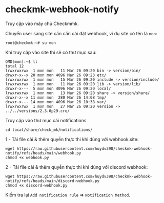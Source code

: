 # checkmk-webhook-notify

Truy cập vào máy chủ Checkmmk.

Chuyển user sang site cần cần cài đặt webhook, ví dụ site có tên là `mon`:
```
root@checkmk:~# su mon
```

Khi truy cập vào site thì sẽ có thư mục sau:
```
OMD[mon]:~$ ll
total 12
lrwxrwxrwx  1 mon mon   11 Mar 26 09:20 bin -> version/bin/
drwxr-x--x 20 mon mon 4096 Mar 26 09:23 etc/
lrwxrwxrwx  1 mon mon   15 Mar 26 09:20 include -> version/include/
lrwxrwxrwx  1 mon mon   11 Mar 26 09:20 lib -> version/lib/
drwxr-x---  5 mon mon 4096 Mar 26 09:20 local/
lrwxrwxrwx  1 mon mon   13 Mar 26 09:20 share -> version/share/
drwxr-x--x 11 mon mon  280 Mar 26 14:08 tmp/
drwxr-x--- 14 mon mon 4096 Mar 26 10:38 var/
lrwxrwxrwx  1 mon mon   27 Mar 26 09:20 version -> ../../versions/2.3.0p29.cre/
```

Truy cập vào thư mục cài notifications

```
cd local/share/check_mk/notifications/
```

1 - Tải file cài & thêm quyền thực thi khi dùng với webhook.site:
```
wget https://raw.githubusercontent.com/huydv398/checkmk-webhook-notify/refs/heads/main/webhook.py
chmod +x webhook.py
```

2 - Tải file cài & thêm quyền thực thi khi dùng với discord webhook:
```
wget https://raw.githubusercontent.com/huydv398/checkmk-webhook-notify/refs/heads/main/discord-webhook.py
chmod +x discord-webhook.py
```
Kiểm tra lại `Add notification rule` => `Notification Method`.
